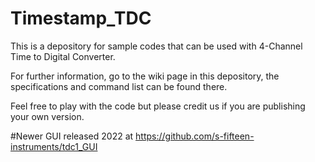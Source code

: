 # Timestamp_TDC
This is a depository for sample codes that can be used with 4-Channel Time to Digital Converter.

For further information, go to the wiki page in this depository, the specifications and command list can be found there.

Feel free to play with the code but please credit us if you are publishing your own version.

#Newer GUI released 2022 at https://github.com/s-fifteen-instruments/tdc1_GUI
